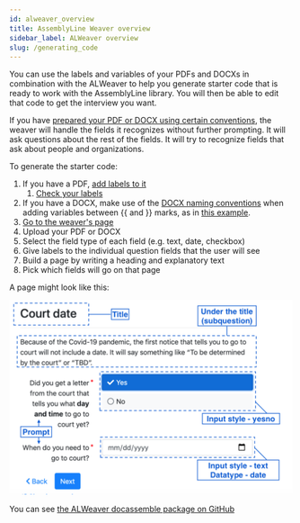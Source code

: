 ```yaml
---
id: alweaver_overview
title: AssemblyLine Weaver overview
sidebar_label: ALWeaver overview
slug: /generating_code
---
```


<!-- Boilerplate, Baseline, kit, ready to build, some assembly required, something to build on, starting point, blank slate, foundation, groundwork, starter dough, groundwork, spark -->

You can use the labels and variables of your PDFs and DOCXs in combination with the ALWeaver to help you generate starter code that is ready to work with the AssemblyLine library. You will then be able to edit that code to get the interview you want.

If you have [prepared your PDF or DOCX using certain conventions](doc_vars_reference.md), the weaver will handle the fields it recognizes without further prompting. It will ask questions about the rest of the fields. It will try to recognize fields that ask about people and organizations.

To generate the starter code:
1. If you have a PDF, [add labels to it](pdfs.md) 
   1. [Check your labels](https://apps-dev.suffolklitlab.org/start/ALWeaver/assembly_line?new_session=1)
1. If you have a DOCX, make use of the [DOCX naming conventions](doc_vars_reference.md) when adding variables between {{ and }} marks, as in [this example](./assets/generic_motion_family_law.docx).
1. [Go to the weaver's page](https://apps-dev.suffolklitlab.org/start/ALWeaver/assembly_line?new_session=1)
1. Upload your PDF or DOCX
1. Select the field type of each field (e.g. text, date, checkbox)
1. Give labels to the individual question fields that the user will see
1. Build a page by writing a heading and explanatory text
1. Pick which fields will go on that page

A page might look like this:

![One page of an interview made up of a heading, explanatory text, and the fields](./assets/interview_screen_or_page.png)

You can see [the ALWeaver docassemble package on GitHub](https://github.com/suffolkLITLab/docassemble-ALWeaver)
